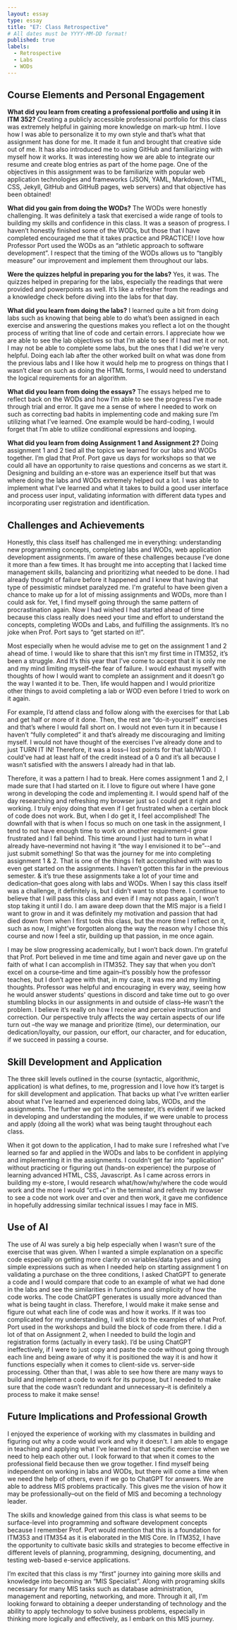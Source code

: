 ```yaml
---
layout: essay
type: essay
title: "E7: Class Retrospective"
# All dates must be YYYY-MM-DD format!
published: true
labels:
  - Retrospective
  - Labs
  - WODs
---
```

## Course Elements and Personal Engagement 

**What did you learn from creating a professional portfolio and using it in ITM 352?**
Creating a publicly accessible professional portfolio for this class was extremely helpful in gaining more knowledge on mark-up html. I love how I was able to personalize it to my own style and that’s what that assignment has done for me. It made it fun and brought that creative side out of me. It has also introduced me to using GitHub and familiarizing with myself how it works. It was interesting how we are able to integrate our resume and create blog entries as part of the home page.  One of the objectives in this assignment was to  be familiarize with popular web application technologies and frameworks (JSON, YAML, Markdown, HTML, CSS, Jekyll, GitHub and GitHuB pages, web servers) and that objective has been obtained!

**What did you gain from doing the WODs?**
The WODs were honestly challenging. It was definitely a task that exercised a wide range of tools to building my skills and confidence in this class. It was a season of progress. I haven’t honestly finished some of the WODs, but those that I have completed encouraged me that it takes practice and PRACTICE! I love how Professor Port used the WODs as an “athletic approach to software development”.  I respect that the timing of the WODs allows us to “tangibly measure” our improvement and implement them throughout our labs. 

**Were the quizzes helpful in preparing you for the labs?**
Yes, it was. The quizzes helped in preparing for the labs, especially the readings that were provided and powerpoints as well. It’s like a refresher from the readings and a knowledge check before diving into the labs for that day. 

**What did you learn from doing the labs?**
I learned quite a bit from doing labs such as knowing that being able to do what’s been assigned in each exercise and answering the questions makes you reflect a lot on the thought process of writing that line of code and certain errors. I appreciate how we are able to see the lab objectives so that I’m able to see if I had met it or not. I may not be able to complete some labs, but the ones that I did we’re very helpful. Doing each lab after the other worked built on what was done from the previous labs and I like how it would help me to progress on things that I wasn’t clear on such as doing the HTML forms, I would need to understand the logical requirements for an algorithm. 

**What did you learn from doing the essays?**
The essays helped me to reflect back on the WODs and how I’m able to see the progress I’ve made through trial and error. It gave me a sense of where I needed to work on such as correcting bad habits in implementing code and making sure I’m utilizing what I’ve learned. One example would be hard-coding, I would forget that I’m able to utilize conditional expressions and looping.

**What did you learn from doing Assignment 1 and Assignment 2?**
Doing assignment 1 and 2 tied all the topics we learned for our labs and WODs together. I’m glad that Prof. Port gave us days for workshops so that we could all have an opportunity to raise questions and concerns as we start it. Designing and building an e-store was an experience itself but that was where doing the labs and WODs extremely helped out a lot. I was able to implement what I’ve learned and what it takes to build a good user interface and process user input, validating information with different data types and incorporating user registration and identification.

## Challenges and Achievements
Honestly, this class itself has challenged me in everything: understanding new programming concepts, completing labs and WODs, web application development assignments. I’m aware of these challenges because I’ve done it more than a few times. It has brought me into accepting that I lacked time management skills, balancing and prioritizing what needed to be done. I had already thought of failure before it happened and I knew that having that type of pessimistic mindset paralyzed me. I'm grateful to have been given a chance to make up for a lot of missing assignments and WODs, more than I could ask for. Yet, I find myself going through the same pattern of procrastination again. Now I had wished I had started ahead of time because this class really does need your time and effort to understand the concepts, completing WODs and Labs, and fulfilling the assignments. It’s no joke when Prof. Port says to “get started on it!”.

Most especially when he would advise me to get on the assignment 1 and 2 ahead of time. I would like to share that this isn’t my first time in ITM352, it’s been a struggle. And It’s this year that I’ve come to accept that it is only me and my mind limiting myself–the fear of failure. I would exhaust myself with thoughts of how I would want to complete an assignment and it doesn’t go the way I wanted it to be. Then, life would happen and I would prioritize other things to avoid completing a lab or WOD even before I tried to work on it again.
 
For example, I’d attend class and follow along with the exercises for that Lab and get half or more of it done. Then, the rest are “do-it-yourself” exercises and that’s where I would fall short on. I would not even turn it in because I haven’t “fully completed” it and that’s already me discouraging and limiting myself. I would not have thought of the exercises I’ve already done and to just TURN IT IN! Therefore, it was a loss–I lost points for that lab/WOD. I could’ve had at least half of the credit instead of a 0 and it’s all because I wasn’t satisfied with the answers I already had in that lab. 

 Therefore, it was a pattern I had to break. Here comes assignment 1 and 2, I made sure that I had started on it. I love to figure out where I have gone wrong in developing the code and implementing it. I would spend half of the day researching and refreshing my browser just so I could get it right and working. I truly enjoy doing that even if I get frustrated when a certain block of code does not work. But, when I do get it, I feel accomplished! The downfall with that is when I focus so much on one task in the assignment, I tend to not have enough time to work on another requirement–I grow frustrated and I fall behind. This time around I just had to turn in what I already have–nevermind not having it “the way I envisioned it to be”--and just submit something!
So that was the journey for me into completing assignment 1 & 2. That is one of the things I felt accomplished with was to even get started on the assignments. I haven’t gotten this far in the previous semester. & it’s true these assignments take a lot of your time and dedication–that goes along with labs and WODs. When I say this class itself was a challenge, it definitely is, but I didn’t want to stop there. I continue to believe that I will pass this class and even if I may not pass again, I won’t stop taking it until I do. I am aware deep down that the MIS major is a field I want to grow in and it was definitely my motivation and passion that had died down from when I first took this class, but the more time I reflect on it, such as now, I might’ve forgotten along the way the reason why I chose this course and now I feel a stir, building up that passion, in me once again. 
	
 I may be slow progressing academically, but I won’t back down. I’m grateful that Prof. Port believed in me time and time again and never gave up on the faith of what I can accomplish in ITM352. They say that when you don’t excel on a course–time and time again–it’s possibly how the professor teaches, but I don’t agree with that, in my case, it was me and my limiting thoughts. Professor was helpful and encouraging in every way, seeing how he would answer students' questions in discord and take time out to go over stumbling blocks in our assignments in and outside of class–He wasn’t the problem. I believe it’s really on how I receive and perceive instruction and correction. Our perspective truly affects the way certain aspects of our life turn out –the way we manage and prioritize (time), our determination, our dedication/loyalty, our passion, our effort, our character, and for education, if we succeed in passing a course. 

## Skill Development and Application
The three skill levels outlined in the course (syntactic, algorithmic, application) is what defines, to me, progression and I love how it’s target is for skill development and application. That backs up what I’ve written earlier about what I’ve learned and experienced doing labs, WODs, and the assignments. The further we got into the semester, it’s evident if we lacked in developing and understanding the modules, if we were unable to process and apply (doing all the work) what was being taught throughout each class. 

When it got down to the application, I had to make sure I refreshed what I’ve learned so far and applied in the WODs and labs to be confident in applying and implementing it in the assignments. I couldn’t get far into “application” without practicing or figuring out (hands-on experience) the purpose of learning advanced HTML, CSS, Javascript. As I came across errors in building my e-store, I would research what/how/why/where the code would work and the more I would “crtl+c” in the terminal and refresh my browser to see a code not work over and over and then work, it gave me confidence in hopefully addressing similar technical issues I may face in MIS.

## Use of AI 
The use of AI was surely a big help especially when I wasn’t sure of the exercise that was given. When I wanted a simple explanation on a specific code especially on getting more clarity on variables/data types and using simple expressions such as when I needed help on starting assignment 1 on validating a purchase on the three conditions, I asked ChatGPT to generate a code and I would compare that code to an example of what we had done in the labs and see the similarities in functions and simplicity of how the code works. The code ChatGPT generates is usually more advanced than what is being taught in class. Therefore, I would make it make sense and figure out what each line of code was and how it works. If it was too complicated for my understanding, I will stick to the examples of what Prof. Port used in the workshops and build the block of code from there. I did a lot of that on Assignment 2, when I needed to build the login and registration forms (actually in every task). I’d be using ChatGPT  ineffectively, if I were to just copy and paste the code without going through each line and being aware of why it is positioned the way it is and how it functions especially when it comes to client-side vs. server-side processing. Other than that, I was able to see how there are many ways to build and implement a code to work for its purpose, but I needed to make sure that the code wasn’t redundant and unnecessary–it is definitely a process to make it make sense!

## Future Implications and Professional Growth
I enjoyed the experience of working with my classmates in building and figuring out why a code would work and why it doesn’t. I am able to engage in teaching and applying what I've learned in that specific exercise when we need to help each other out. I look forward to that when it comes to the professional field because then we grow together. I find myself being independent on working in labs and WODs, but there will come a time when we need the help of others, even if we go to ChatGPT for answers. We are able to address MIS problems practically. This gives me the vision of how it may be professionally–out on the field of MIS and becoming a technology leader.

The skills and knowledge gained from this class is what seems to be surface-level into programming and software development concepts because I remember Prof. Port would mention that this is a foundation for ITM353 and ITM354 as it is elaborated in the MIS Core. 
In ITM352, I have the opportunity to cultivate basic skills and strategies to become effective in different levels of planning, programming, designing, documenting, and testing web-based e-service applications. 

I’m excited that this class is my “first” journey into gaining more skills and knowledge into becoming an “MIS Specialist”.
Along with programing skills necessary for many MIS tasks such as database administration, management and reporting, networking, and more. Through it all, I'm looking forward to obtaining a deeper understanding of technology and the ability to apply technology to solve business problems, especially in thinking more logically and effectively, as I embark on this MIS journey.



